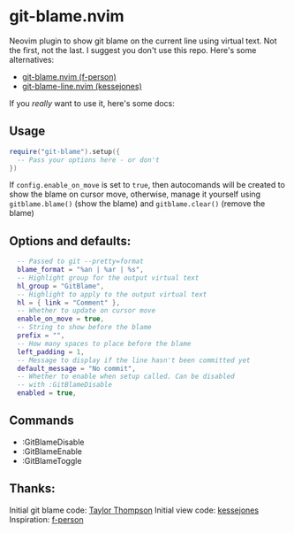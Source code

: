 # git-blame.nvim

Neovim plugin to show git blame on the current line using virtual text.
Not the first, not the last. I suggest you don't use this repo. Here's some alternatives:

- [git-blame.nvim (f-person)](https://github.com/f-person/git-blame.nvim)
- [git-blame-line.nvim (kessejones)](https://github.com/kessejones/git-blame-line.nvim)

If you _really_ want to use it, here's some docs:

## Usage

```lua
require("git-blame").setup({
  -- Pass your options here - or don't
})
```

If `config.enable_on_move` is set to `true`, then autocomands will be created to show the blame on cursor move, otherwise, manage it yourself using `gitblame.blame()` (show the blame) and `gitblame.clear()` (remove the blame)

## Options and defaults:

```lua
  -- Passed to git --pretty=format
  blame_format = "%an | %ar | %s",
  -- Highlight group for the output virtual text
  hl_group = "GitBlame",
  -- Highlight to apply to the output virtual text
  hl = { link = "Comment" },
  -- Whether to update on cursor move
  enable_on_move = true,
  -- String to show before the blame
  prefix = "",
  -- How many spaces to place before the blame
  left_padding = 1,
  -- Message to display if the line hasn't been committed yet
  default_message = "No commit",
  -- Whether to enable when setup called. Can be disabled
  -- with :GitBlameDisable
  enabled = true,
```

## Commands

- :GitBlameDisable
- :GitBlameEnable
- :GitBlameToggle

## Thanks:

Initial git blame code: [Taylor Thompson](https://teukka.tech/vimtip-gitlens.html)
Initial view code: [kessejones](https://github.com/kessejones/git-blame-line.nvim/blob/main/lua/git-blame-line/view.lua)
Inspiration: [f-person](https://github.com/f-person/git-blame.nvim)
